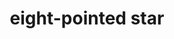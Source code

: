 ---
layout: symbols
title: eight-pointed star
emoji: eight_pointed_star
permalink: ✴.html
image: assets/img/3moji/eight_pointed_star.png
---
